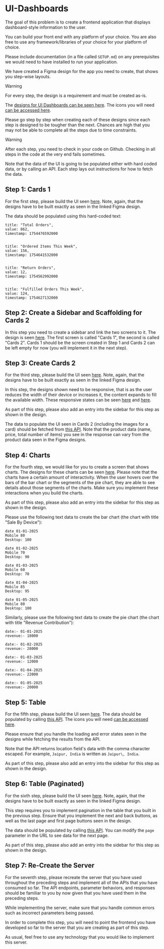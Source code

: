# UI-Dashboards

The goal of this problem is to create a frontend application that displays dashboard-style information to the user.

You can build your front end with any platform of your choice. You are also free to use any framework/libraries of your choice for your platform of choice.

Please include documentation (in a file called `SETUP.md`) on any prerequisites we would need to have installed to run your application.

We have created a Figma design for the app you need to create, that shows you step-wise layouts.

> [!WARNING]
> For every step, the design is a requirement and must be created as-is.

The [designs for UI Dashboards can be seen here](https://www.figma.com/design/MX7wsceThmaQjvDmyfq6bz/Interview-Designs?node-id=0-1&p=f&t=c6o5G3ATKe5YfDa0-0). The icons you will need [can be accessed here](https://drive.google.com/drive/folders/1XNsmc8kPt9Mash5ycsjQVrFK-qQXCq1K?usp=sharing).

Please go step by step when creating each of these designs since each step is designed to be tougher than the next. Chances are high that you may not be able to complete all the steps due to time constraints.

> [!WARNING]
> After each step, you need to check in your code on Github. Checking in all steps in the code at the very end fails sometimes.

Note that the data of the UI is going to be populated either with hard coded data, or by calling an API. Each step lays out instructions for how to fetch the data.

## Step 1: Cards 1

For the first step, please build the UI seen [here](https://www.figma.com/design/MX7wsceThmaQjvDmyfq6bz/Interview-Designs?node-id=26-476&t=s2uDj4dCfQNchEX3-4). Note, again, that the designs have to be built exactly as seen in the linked Figma design.

The data should be populated using this hard-coded text:

```
title: "Total Orders",
value: 862,
timestamp: 1754476592000


title: "Ordered Items This Week",
value: 156,
timestamp: 1754641532000


title: "Return Orders",
value: 12,
timestamp: 1754562992000


title: "Fulfilled Orders This Week",
value: 124,
timestamp: 1754627132000
```

## Step 2: Create a Sidebar and Scaffolding for Cards 2

In this step you need to create a sidebar and link the two screens to it. The design is seen [here](https://www.figma.com/design/MX7wsceThmaQjvDmyfq6bz/Interview-Designs?node-id=67-306&t=s2uDj4dCfQNchEX3-4). The first screen is called "Cards 1", the second is called "Cards 2". Cards 1 should be the screen created in Step 1 and Cards 2 can be left empty for now (you will implement it in the next step).

## Step 3: Create Cards 2

For the third step, please build the UI seen [here](https://www.figma.com/design/MX7wsceThmaQjvDmyfq6bz/Interview-Designs?node-id=2-29&t=s2uDj4dCfQNchEX3-4). Note, again, that the designs have to be built exactly as seen in the linked Figma design.

In this step, the designs shown need to be responsive, that is as the user reduces the width of their device or increases it, the content expands to fill the available width. These responsive states can be seen [here](https://www.figma.com/design/MX7wsceThmaQjvDmyfq6bz/Interview-Designs?node-id=26-494&t=s2uDj4dCfQNchEX3-4) and [here](https://www.figma.com/design/MX7wsceThmaQjvDmyfq6bz/Interview-Designs?node-id=26-730&t=s2uDj4dCfQNchEX3-4).

As part of this step, please also add an entry into the sidebar for this step as shown in the design.

The data to populate the UI seen in Cards 2 (including the images for a card) should be fetched from [this API](http://interview.surya-digital.in/get-products). Note that the product data (name, price, total number of items) you see in the response can vary from the product data seen in the Figma designs.

## Step 4: Charts

For the fourth step, we would like for you to create a screen that shows charts. The designs for these charts can be seen [here](https://www.figma.com/design/MX7wsceThmaQjvDmyfq6bz/Interview-Designs?node-id=39-1638&t=s2uDj4dCfQNchEX3-4). Please note that the charts have a certain amount of interactivity. When the user hovers over the bars of the bar chart or the segments of the pie chart, they are able to see details about those segments of the charts. Make sure you implement these interactions when you build the charts.

As part of this step, please also add an entry into the sidebar for this step as shown in the design.

Please use the following text data to create the bar chart (the chart with title "Sale By Device"):

```
date 01-01-2025  
Mobile 80  
Desktop: 100  

date 01-02-2025  
Mobile 70  
Desktop: 90  

date 01-03-2025  
Mobile 60  
Desktop: 70  

date 01-04-2025  
Mobile 85  
Desktop: 95  

date 01-05-2025  
Mobile 80  
Desktop: 100
```

Similarly, please use the following text data to create the pie chart (the chart with title "Revenue Contribution"):

```
date:- 01-01-2025  
revenue:- 18000  

date:- 01-02-2025  
revenue:- 28000  

date:- 01-03-2025  
revenue:- 12000  

date:- 01-04-2025  
revenue:- 22000  

date:- 01-05-2025  
revenue:- 20000  
```

## Step 5: Table

For the fifth step, please build the UI seen [here](https://www.figma.com/design/MX7wsceThmaQjvDmyfq6bz/Interview-Designs?node-id=4-113&t=s2uDj4dCfQNchEX3-4). The data should be populated by calling [this API](http://interview.surya-digital.in/get-people-list). The icons you will need [can be accessed here](https://drive.google.com/drive/folders/1XNsmc8kPt9Mash5ycsjQVrFK-qQXCq1K?usp=sharing).

Please ensure that you handle the loading and error states seen in the designs while fetching the results from the API.

Note that the API returns location field's data with the comma character escaped. For example, `Jaipur, India` is written as `Jaipur\, India`.

As part of this step, please also add an entry into the sidebar for this step as shown in the design.

## Step 6: Table (Paginated)

For the sixth step, please build the UI seen [here](https://www.figma.com/design/MX7wsceThmaQjvDmyfq6bz/Interview-Designs?node-id=4-434&t=s2uDj4dCfQNchEX3-4). Note, again, that the designs have to be built exactly as seen in the linked Figma design.

This step requires you to implement pagination in the table that you built in the previous step. Ensure that you implement the next and back buttons, as well as the last page and first page buttons seen in the design.

The data should be populated by calling [this API](http://interview.surya-digital.in/get-people-list?page=1). You can modify the `page` parameter in the URL to see data for the next page.

As part of this step, please also add an entry into the sidebar for this step as shown in the design.

## Step 7: Re-Create the Server

For the seventh step, please recreate the server that you have used throughout the preceding steps and implement all of the APIs that you have consumed so far. The API endpoints, parameter behaviors, and responses should be familiar to you by now given that you have used them in the preceding steps.

While implementing the server, make sure that you handle common errors such as incorrect parameters being passed.

In order to complete this step, you will need to point the frontend you have developed so far to the server that you are creating as part of this step.

As usual, feel free to use any technology that you would like to implement this server.
